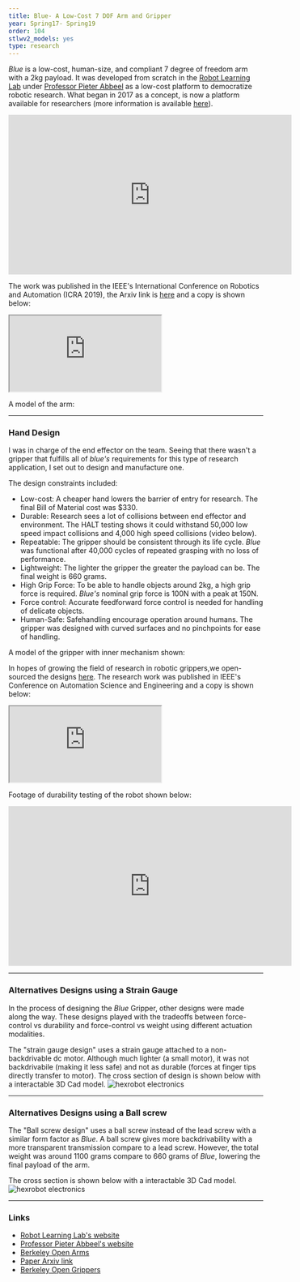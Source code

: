 ```yaml
---
title: Blue- A Low-Cost 7 DOF Arm and Gripper
year: Spring17- Spring19
order: 104
stlwv2_models: yes
type: research
---
```


*Blue* is a low-cost, human-size, and compliant 7 degree of freedom arm with a 2kg payload.
It was developed from scratch in the [Robot Learning Lab](http://rll.berkeley.edu/) under [Professor Pieter Abbeel](https://people.eecs.berkeley.edu/~pabbeel/) as a low-cost platform to democratize robotic research.
What began in 2017 as a concept, is now a platform available for researchers (more information is available [here](https://www.berkeleyopenarms.org/)).

<iframe width="560" height="315" src="https://www.youtube.com/embed/RCQNIgySaYw" frameborder="0" allow="accelerometer; autoplay; encrypted-media; gyroscope; picture-in-picture" allowfullscreen></iframe>

The work was published in the IEEE's International Conference on Robotics and Automation (ICRA 2019), the Arxiv link is [here](https://arxiv.org/abs/1904.03815) and a copy is shown below: 

<iframe src="https://drive.google.com/file/d/1BF0iX-mr0g-xxwFFcOnAoNCMtre2P8h1/preview"></iframe>

A model of the arm:
<div class="stlwv2-model" data-model-url="/website/assets/models/longboard_remote.stl"></div>
<!-- find and make stl -->

---

### Hand Design

I was in charge of the end effector on the team.
Seeing that there wasn't a gripper that fulfills all of *blue's* requirements for this type of research application, I set out to design and manufacture one.

The design constraints included:
- Low-cost: 
A cheaper hand lowers the barrier of entry for research. The final Bill of Material cost was $330.
- Durable: 
Research sees a lot of collisions between end effector and environment. The HALT testing shows it could withstand 50,000 low speed impact collisions and 4,000 high speed collisions (video below).
- Repeatable:
The gripper should be consistent through its life cycle. *Blue* was functional after 40,000 cycles of repeated grasping with no loss of performance.
- Lightweight:
The lighter the gripper the greater the payload can be. The final weight is 660 grams.
- High Grip Force:
To be able to handle objects around 2kg, a high grip force is required. *Blue's* nominal grip force is 100N with a peak at 150N.
- Force control:
Accurate feedforward force control is needed for handling of delicate objects.
- Human-Safe:
Safehandling encourage operation around humans. The gripper was designed with curved surfaces and no pinchpoints for ease of handling.


A model of the gripper with inner mechanism shown:
<div class="stlwv2-model" data-model-url="/website/assets/models/longboard_remote.stl"></div>
<!-- find and make stl -->


In hopes of growing the field of research in robotic grippers,we open-sourced the designs [here](https://berkeleyopengrippers.github.io/).
The research work was published in IEEE's Conference on Automation Science and Engineering and a copy is shown below:
<iframe src="https://drive.google.com/file/d/1LC0DirgkaY__70R6G0JBzAUYHXj9ZpEU/preview"></iframe>

Footage of durability testing of the robot shown below:
<iframe width="560" height="315" src="https://www.youtube.com/embed/3JgtpOue68Y" frameborder="0" allow="accelerometer; autoplay; encrypted-media; gyroscope; picture-in-picture" allowfullscreen></iframe>

---

### Alternatives Designs using a Strain Gauge

In the process of designing the *Blue* Gripper, other designs were made along the way.
These designs played with the tradeoffs between force-control vs durability and force-control vs weight using different actuation modalities.

The "strain gauge design" uses a strain gauge attached to a non-backdrivable dc motor.
Although much lighter (a small motor), it was not backdrivabile (making it less safe) and not as durable (forces at finger tips directly transfer to motor).
The cross section of design is shown below with a interactable 3D Cad model.
![hexrobot electronics](/website/assets/images/rhex_electronics.jpg)
<div class="stlwv2-model" data-model-url="/website/assets/models/longboard_remote.stl"></div>
<!-- find and make stl -->



---
### Alternatives Designs using a Ball screw


The "Ball screw design" uses a ball screw instead of the lead screw with a similar form factor as *Blue*.
A ball screw gives more backdrivability with a more transparent transmission compare to a lead screw.
However, the total weight was around 1100 grams compare to 660 grams of *Blue*, lowering the final payload of the arm.

The cross section is shown below with a interactable 3D Cad model.
![hexrobot electronics](/website/assets/images/rhex_electronics.jpg)
<div class="stlwv2-model" data-model-url="/website/assets/models/longboard_remote.stl"></div>
<!-- find and make stl -->



---

### Links

- [Robot Learning Lab's website](http://rll.berkeley.edu/)
- [Professor Pieter Abbeel's website](https://people.eecs.berkeley.edu/~pabbeel/)
- [Berkeley Open Arms](https://www.berkeleyopenarms.org/)
- [Paper Arxiv link](https://arxiv.org/abs/1904.03815)
- [Berkeley Open Grippers](https://berkeleyopengrippers.github.io/)